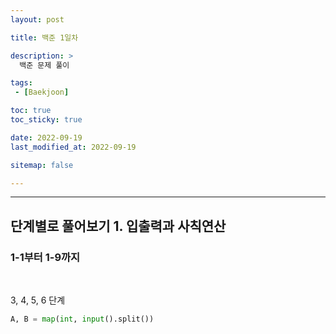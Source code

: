 ```yaml
---
layout: post

title: 백준 1일차

description: >
  백준 문제 풀이

tags:
 - [Baekjoon]

toc: true
toc_sticky: true

date: 2022-09-19
last_modified_at: 2022-09-19

sitemap: false

---
```

---

## 단계별로 풀어보기 1. 입출력과 사칙연산 
### 1-1부터 1-9까지
<br/>

3, 4, 5, 6 단계  
```python
A, B = map(int, input().split())
```


